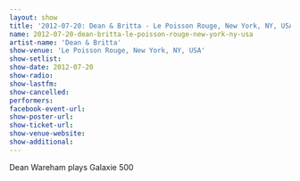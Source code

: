 ```yaml
---
layout: show
title: '2012-07-20: Dean & Britta - Le Poisson Rouge, New York, NY, USA'
name: 2012-07-20-dean-britta-le-poisson-rouge-new-york-ny-usa
artist-name: 'Dean & Britta'
show-venue: 'Le Poisson Rouge, New York, NY, USA'
show-setlist: 
show-date: 2012-07-20
show-radio: 
show-lastfm: 
show-cancelled: 
performers: 
facebook-event-url: 
show-poster-url: 
show-ticket-url: 
show-venue-website: 
show-additional: 
---
```


Dean Wareham plays Galaxie 500